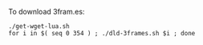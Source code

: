 To download 3fram.es:

    ./get-wget-lua.sh
    for i in $( seq 0 354 ) ; ./dld-3frames.sh $i ; done

